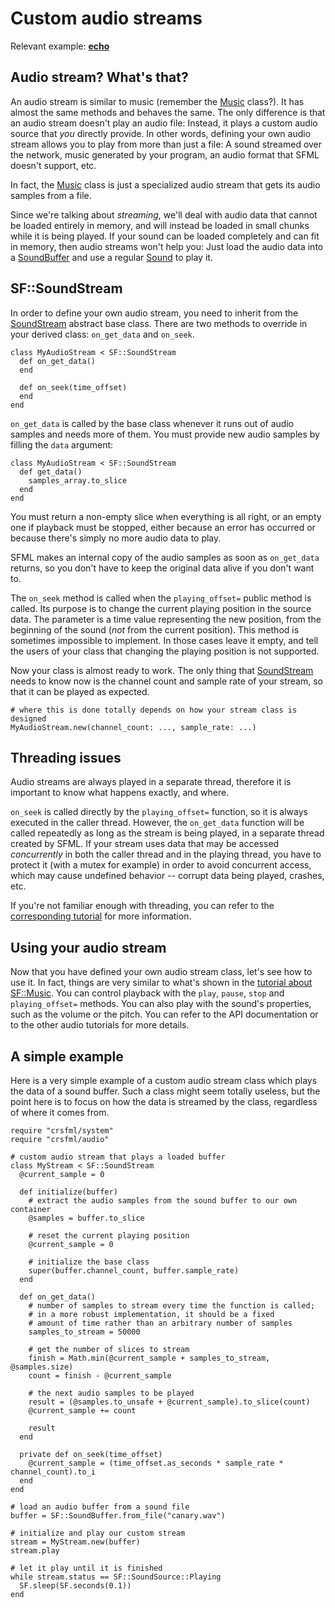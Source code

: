 # Custom audio streams

Relevant example: **[echo]({{book.examples}}/echo.cr)**

## Audio stream? What's that?

An audio stream is similar to music (remember the [Music]({{book.api}}/Music.html) class?). It has almost the same methods and behaves the same. The only difference is that an audio stream doesn't play an audio file: Instead, it plays a custom audio source that *you* directly provide. In other words, defining your own audio stream allows you to play from more than just a file: A sound streamed over the network, music generated by your program, an audio format that SFML doesn't support, etc.

In fact, the [Music]({{book.api}}/Music.html) class is just a specialized audio stream that gets its audio samples from a file.

Since we're talking about *streaming*, we'll deal with audio data that cannot be loaded entirely in memory, and will instead be loaded in small chunks while it is being played. If your sound can be loaded completely and can fit in memory, then audio streams won't help you: Just load the audio data into a [SoundBuffer]({{book.api}}/SoundBuffer.html) and use a regular [Sound]({{book.api}}/Sound.html) to play it.

## SF::SoundStream

In order to define your own audio stream, you need to inherit from the [SoundStream]({{book.api}}/SoundStream.html) abstract base class. There are two methods to override in your derived class: `on_get_data` and `on_seek`.

```crystal
class MyAudioStream < SF::SoundStream
  def on_get_data()
  end

  def on_seek(time_offset)
  end
end
```

`on_get_data` is called by the base class whenever it runs out of audio samples and needs more of them. You must provide new audio samples by filling the `data` argument:

```crystal
class MyAudioStream < SF::SoundStream
  def get_data()
    samples_array.to_slice
  end
end
```

You must return a non-empty slice when everything is all right, or an empty one if playback must be stopped, either because an error has occurred or because there's simply no more audio data to play.

SFML makes an internal copy of the audio samples as soon as `on_get_data` returns, so you don't have to keep the original data alive if you don't want to.

The `on_seek` method is called when the `playing_offset=` public method is called. Its purpose is to change the current playing position in the source data. The parameter is a time value representing the new position, from the beginning of the sound (*not* from the current position). This method is sometimes impossible to implement. In those cases leave it empty, and tell the users of your class that changing the playing position is not supported.

Now your class is almost ready to work. The only thing that [SoundStream]({{book.api}}/SoundStream.html) needs to know now is the channel count and sample rate of your stream, so that it can be played as expected.

```crystal
# where this is done totally depends on how your stream class is designed
MyAudioStream.new(channel_count: ..., sample_rate: ...)
```

## Threading issues

Audio streams are always played in a separate thread, therefore it is important to know what happens exactly, and where.

`on_seek` is called directly by the `playing_offset=` function, so it is always executed in the caller thread. However, the `on_get_data` function will be called repeatedly as long as the stream is being played, in a separate thread created by SFML. If your stream uses data that may be accessed *concurrently* in both the caller thread and in the playing thread, you have to protect it (with a mutex for example) in order to avoid concurrent access, which may cause undefined behavior -- corrupt data being played, crashes, etc.

If you're not familiar enough with threading, you can refer to the [corresponding tutorial](../system/thread.md "Threading tutorial") for more information.

## Using your audio stream

Now that you have defined your own audio stream class, let's see how to use it. In fact, things are very similar to what's shown in the [tutorial about SF::Music](sounds.md "Playing sounds and musics"). You can control playback with the `play`, `pause`, `stop` and `playing_offset=` methods. You can also play with the sound's properties, such as the volume or the pitch. You can refer to the API documentation or to the other audio tutorials for more details.

## A simple example

Here is a very simple example of a custom audio stream class which plays the data of a sound buffer. Such a class might seem totally useless, but the point here is to focus on how the data is streamed by the class, regardless of where it comes from.

```crystal
require "crsfml/system"
require "crsfml/audio"

# custom audio stream that plays a loaded buffer
class MyStream < SF::SoundStream
  @current_sample = 0

  def initialize(buffer)
    # extract the audio samples from the sound buffer to our own container
    @samples = buffer.to_slice

    # reset the current playing position
    @current_sample = 0

    # initialize the base class
    super(buffer.channel_count, buffer.sample_rate)
  end

  def on_get_data()
    # number of samples to stream every time the function is called;
    # in a more robust implementation, it should be a fixed
    # amount of time rather than an arbitrary number of samples
    samples_to_stream = 50000

    # get the number of slices to stream
    finish = Math.min(@current_sample + samples_to_stream, @samples.size)
    count = finish - @current_sample
    
    # the next audio samples to be played
    result = (@samples.to_unsafe + @current_sample).to_slice(count)
    @current_sample += count
    
    result
  end

  private def on_seek(time_offset)
    @current_sample = (time_offset.as_seconds * sample_rate * channel_count).to_i
  end
end

# load an audio buffer from a sound file
buffer = SF::SoundBuffer.from_file("canary.wav")

# initialize and play our custom stream
stream = MyStream.new(buffer)
stream.play

# let it play until it is finished
while stream.status == SF::SoundSource::Playing
  SF.sleep(SF.seconds(0.1))
end
```

